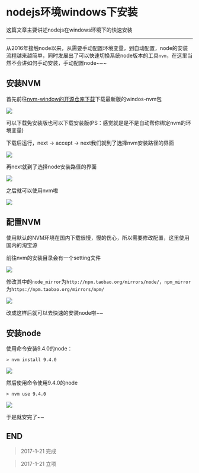 # nodejs环境windows下安装

这篇文章主要讲述nodejs在windows环境下的快速安装

---

从2016年接触node以来，从需要手动配置环境变量，到自动配置，node的安装流程越来越简单，同时发展出了可以快速切换系统node版本的工具`nvm`，在这里当然不会讲如何手动安装，手动配置node~~~

## 安装NVM

首先前往[nvm-window的开源仓库下载](https://github.com/coreybutler/nvm-windows/releases)下载最新版的windos-nvm包

![](https://blog-cdn.chenxiyuan.fun/18-1-21/19755404.jpg)

可以下载免安装版也可以下载安装版(PS：感觉就是是不是自动帮你绑定nvm的环境变量)

下载后运行，next -> accept -> next我们就到了选择nvm安装路径的界面

![](https://blog-cdn.chenxiyuan.fun/18-1-21/79971862.jpg)

再next就到了选择node安装路径的界面

![](https://blog-cdn.chenxiyuan.fun/18-1-21/43704049.jpg)

之后就可以使用nvm啦

![](https://blog-cdn.chenxiyuan.fun/18-1-21/67551233.jpg)

## 配置NVM

使用默认的NVM环境在国内下载很慢，慢的伤心，所以需要修改配置，这里使用国内的淘宝源

前往nvm的安装目录会有一个setting文件

![](https://blog-cdn.chenxiyuan.fun/18-1-21/32117610.jpg)

修改其中的`node_mirror`为`http://npm.taobao.org/mirrors/node/`，`npm_mirror`为`https://npm.taobao.org/mirrors/npm/`

![](https://blog-cdn.chenxiyuan.fun/18-1-21/28234260.jpg)

改成这样后就可以去快速的安装node啦~~

## 安装node

使用命令安装9.4.0的node：

    > nvm install 9.4.0

![](https://blog-cdn.chenxiyuan.fun/18-1-21/21357568.jpg)

然后使用命令使用9.4.0的node

    > nvm use 9.4.0

![](https://blog-cdn.chenxiyuan.fun/18-1-21/10968544.jpg)

于是就安完了~~

## END

>   2017-1-21    完成

>   2017-1-21    立项
